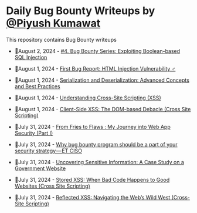 # Daily Bug Bounty Writeups by [@Piyush Kumawat](https://twitter.com/piyush_supiy) 
This repository contains Bug Bounty writeups

<!-- BLOG-POST-LIST:START -->
 - 💯August 2, 2024 - [#4. Bug Bounty Series: Exploiting Boolean-based SQL Injection](https://cyb3rmind.medium.com/4-bug-bounty-series-exploiting-boolean-based-sql-injection-3455d800892e?source=rss------bug_bounty-5) 

 - 💯August 1, 2024 - [First Bug Report: HTML Injection Vulnerability ️‍♂️](https://medium.com/@youseftamereg/first-bug-report-html-injection-vulnerability-%EF%B8%8F-%EF%B8%8F-7a5e042d6548?source=rss------bug_bounty-5) 

 - 💯August 1, 2024 - [Serialization and Deserialization: Advanced Concepts and Best Practices](https://cyberw1ng.medium.com/serialization-and-deserialization-advanced-concepts-and-best-practices-c6562fce9e4b?source=rss------bug_bounty-5) 

 - 💯August 1, 2024 - [Understanding Cross-Site Scripting &lpar;XSS&rpar;](https://medium.com/@soheilvanaee.net/understanding-cross-site-scripting-xss-5610d02cc5c4?source=rss------bug_bounty-5) 

 - 💯August 1, 2024 - [Client-Side XSS: The DOM-based Debacle &lpar;Cross Site Scripting&rpar;](https://medium.com/@godsxfinger/client-side-xss-the-dom-based-debacle-cross-site-scripting-7a14904934d9?source=rss------bug_bounty-5) 

 - 💯July 31, 2024 - [From Fries to Flaws : My Journey into Web App Security &lpar;Part I&rpar;](https://infosecwriteups.com/from-fries-to-flaws-my-journey-into-web-app-security-part-i-958c67c20771?source=rss------bug_bounty-5) 

 - 💯July 31, 2024 - [Why bug bounty program should be a part of your security strategy — ET CISO](https://nowitsanurag.medium.com/why-bug-bounty-program-should-be-a-part-of-your-security-strategy-et-ciso-ad5abf991292?source=rss------bug_bounty-5) 

 - 💯July 31, 2024 - [Uncovering Sensitive Information: A Case Study on a Government Website](https://medium.com/@anonymousshetty2003/uncovering-sensitive-information-a-case-study-on-a-government-website-1f5ad0e158ec?source=rss------bug_bounty-5) 

 - 💯July 31, 2024 - [Stored XSS: When Bad Code Happens to Good Websites &lpar;Cross Site Scripting&rpar;](https://medium.com/@godsxfinger/stored-xss-when-bad-code-happens-to-good-websites-a5d6b4e629ca?source=rss------bug_bounty-5) 

 - 💯July 31, 2024 - [Reflected XSS: Navigating the Web’s Wild West &lpar;Cross-Site Scripting&rpar;](https://medium.com/@godsxfinger/reflected-xss-navigating-the-webs-wild-west-cross-site-scripting-a1e092e58b73?source=rss------bug_bounty-5) 
<!-- BLOG-POST-LIST:END -->
